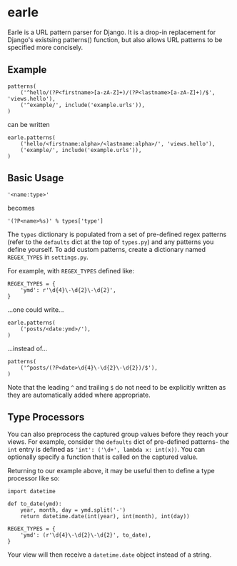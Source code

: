 earle
======

Earle is a URL pattern parser for Django.  It is a drop-in replacement for
Django's existsing patterns() function, but also allows URL patterns to be
specified more concisely.

Example
-------

    patterns(
        ('^hello/(?P<firstname>[a-zA-Z]+)/(?P<lastname>[a-zA-Z]+)/$', 'views.hello'),
        ('^example/', include('example.urls')),
    )
    
can be written

    earle.patterns(
        ('hello/<firstname:alpha>/<lastname:alpha>/', 'views.hello'),
        ('example/', include('example.urls')),
    )

Basic Usage
-----------

    '<name:type>'

becomes

    '(?P<name>%s)' % types['type']

The `types` dictionary is populated from a set of pre-defined regex patterns
(refer to the `defaults` dict at the top of `types.py`) and any patterns you
define yourself.  To add custom patterns, create a dictionary named `REGEX_TYPES`
in `settings.py`.

For example, with `REGEX_TYPES` defined like:

    REGEX_TYPES = {
        'ymd': r'\d{4}\-\d{2}\-\d{2}',
    }

...one could write...

    earle.patterns(
        ('posts/<date:ymd>/'),
    )

...instead of...

    patterns(
        ('^posts/(?P<date>\d{4}\-\d{2}\-\d{2})/$'),
    )

Note that the leading `^` and trailing `$` do not need to be explicitly written
as they are automatically added where appropriate.

Type Processors
---------------

You can also preprocess the captured group values before they reach your views.
For example, consider the `defaults` dict of pre-defined patterns- the `int`
entry is defined as `'int': ('\d+', lambda x: int(x))`.  You can optionally
specify a function that is called on the captured value.

Returning to our example above, it may be useful then to define a type processor
like so:

    import datetime
    
    def to_date(ymd):
        year, month, day = ymd.split('-')
        return datetime.date(int(year), int(month), int(day))
    
    REGEX_TYPES = {
        'ymd': (r'\d{4}\-\d{2}\-\d{2}', to_date),
    }

Your view will then receive a `datetime.date` object instead of a string.